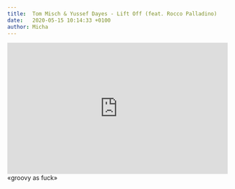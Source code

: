 ```yaml
---
title:  Tom Misch & Yussef Dayes - Lift Off (feat. Rocco Palladino)
date:   2020-05-15 10:14:33 +0100
author: Micha
---
```

<div class="soundcloud-container ">
<iframe width="100%" height="300" scrolling="no" frameborder="no" allow="autoplay" src="https://w.soundcloud.com/player/?url=https%3A//api.soundcloud.com/tracks/774415216&color=%2315213f&auto_play=false&hide_related=false&show_comments=true&show_user=true&show_reposts=false&show_teaser=true&visual=true"></iframe>
</div>

<div class="post-content-message"> 
«groovy as fuck»
</div>